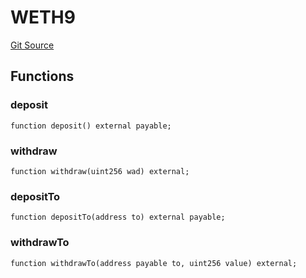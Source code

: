 # WETH9
[Git Source](https://github.com/zeta-chain/protocol-contracts/blob/3bb9d457957aef905a86b30e0813a459014e0a7e/contracts/evm/tools/ZetaTokenConsumerTrident.strategy.sol)


## Functions
### deposit


```solidity
function deposit() external payable;
```

### withdraw


```solidity
function withdraw(uint256 wad) external;
```

### depositTo


```solidity
function depositTo(address to) external payable;
```

### withdrawTo


```solidity
function withdrawTo(address payable to, uint256 value) external;
```

